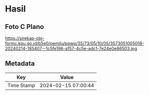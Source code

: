 # Hasil

## Foto C Plano

https://sirekap-obj-formc.kpu.go.id/b5e0/pemilu/ppwp/35/73/05/10/05/3573051005018-20240214-185407--1c5fe196-a157-4c5e-adc1-7e24e0e86503.jpg


## Metadata

| Key        | Value               |
| ---------- | ------------------- |
| Time Stamp | 2024-02-15 07:00:44 |



